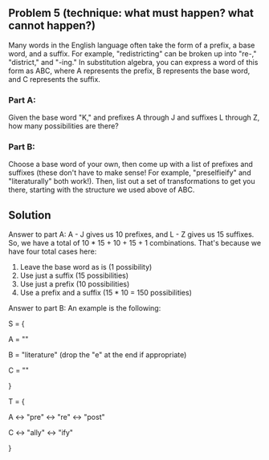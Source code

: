 ## Problem 5 (technique: what must happen? what cannot happen?)

Many words in the English language often take the form of a prefix, a base word, and a suffix. For example, "redistricting" can be broken up into "re-," "district," and "-ing." In substitution algebra, you can express a word of this form as ABC, where A represents the prefix, B represents the base word, and C represents the suffix. 

### Part A: 
Given the base word "K," and prefixes A through J and suffixes L through Z, how many possibilities are there?

### Part B: 
Choose a base word of your own, then come up with a list of prefixes and suffixes (these don't have to make sense! For example, "preselfieify" and "literaturally" both work!). Then, list out a set of transformations to get you there, starting with the structure we used above of ABC. 

## Solution

Answer to part A: A - J gives us 10 prefixes, and L - Z gives us 15 suffixes. So, we have a total of 10 * 15 + 10 + 15 + 1 combinations. That's because we have four total cases here: 
1. Leave the base word as is (1 possibility)
2. Use just a suffix (15 possibilities)
3. Use just a prefix (10 possibilities)
4. Use a prefix and a suffix (15 * 10 = 150 possibilities)


Answer to part B: An example is the following:

S = {

A = ""

B = "literature" (drop the "e" at the end if appropriate)

C = ""

}



T = {

  A <-> "pre" <-> "re" <-> "post"
  
  C <-> "ally" <-> "ify"
  
}
